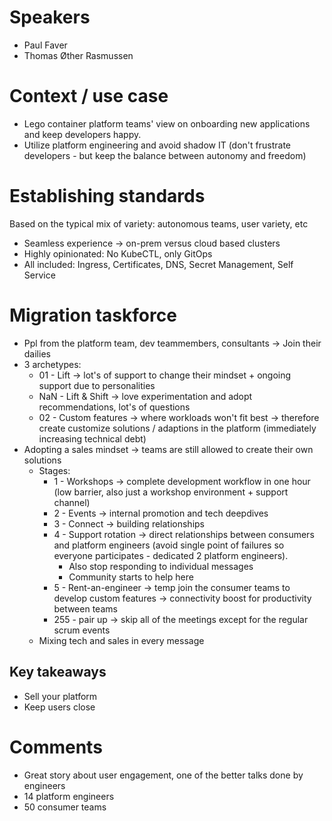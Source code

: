 # Speakers
* Paul Faver
* Thomas Øther Rasmussen

# Context / use case
* Lego container platform teams' view on onboarding new applications and keep developers happy.
* Utilize platform engineering and avoid shadow IT (don't frustrate developers - but keep the balance between autonomy and freedom)

# Establishing standards
Based on the typical mix of variety: autonomous teams, user variety, etc
* Seamless experience -> on-prem versus cloud based clusters
* Highly opinionated: No KubeCTL, only GitOps
* All included: Ingress, Certificates, DNS, Secret Management, Self Service

# Migration taskforce
* Ppl from the platform team, dev teammembers, consultants -> Join their dailies
* 3 archetypes:
	* 01 - Lift -> lot's of support to change their mindset + ongoing support due to personalities
	* NaN - Lift & Shift -> love experimentation and adopt recommendations, lot's of questions
	* 02 - Custom features -> where workloads won't fit best -> therefore create customize solutions / adaptions in the platform (immediately increasing technical debt)
* Adopting a sales mindset -> teams are still allowed to create their own solutions
	* Stages:
		* 1 - Workshops -> complete development workflow in one hour (low barrier, also just a workshop environment + support channel)
		* 2 - Events -> internal promotion and tech deepdives
		* 3 - Connect -> building relationships
		* 4 - Support rotation -> direct relationships between consumers and platform engineers (avoid single point of failures so everyone participates - dedicated 2 platform engineers). 
			* Also stop responding to individual messages
			* Community starts to help here
		* 5 - Rent-an-engineer -> temp join the consumer teams to develop custom features -> connectivity boost for productivity between teams
		* 255 - pair up -> skip all of the meetings except for the regular scrum events
	* Mixing tech and sales in every message
## Key takeaways
* Sell your platform
* Keep users close

# Comments
* Great story about user engagement, one of the better talks done by engineers
* 14 platform engineers
* 50 consumer teams